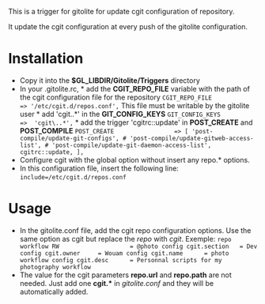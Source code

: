 This is a trigger for gitolite for update cgit configuration of repository.

It update the cgit configuration at every push of the gitolite configuration.


Installation
============
* Copy it into the __$GL_LIBDIR/Gitolite/Triggers__ directory
* In your .gitolite.rc,
        * add the __CGIT_REPO_FILE__ variable with the path of the cgit
        configuration file for the repository
   `CGIT_REPO_FILE              => '/etc/cgit.d/repos.conf',`
   This file must be writable by the gitolite user
        * add 'cgit\..*' in the __GIT_CONFIG_KEYS__
   `GIT_CONFIG_KEYS             =>  'cgit\..*',`
        * add the trigger 'cgitrc::update' in __POST_CREATE__ and 
        __POST_COMPILE__
    `POST_CREATE                 =>
        [
            'post-compile/update-git-configs',
            # 'post-compile/update-gitweb-access-list',
            # 'post-compile/update-git-daemon-access-list',
            cgitrc::update,
        ],`
* Configure cgit with the global option without insert any repo.\* options.
* In this configuration file, insert the following line:
  `include=/etc/cgit.d/repos.conf`

Usage
=====

* In the gitolite.conf file, add the cgit repo configuration options. Use the
  same option as cgit but replace the _repo_ with _cgit_. Exemple:
  `repo workflow
       RW                    = @photo
       config cgit.section   = Dev
       config cgit.owner     = Wouam
       config cgit.name      = photo workflow
       config cgit.desc      = Personnal scripts for my photography workflow`
* The value for the cgit parameters __repo.url__ and __repo.path__ are not
  needed. Just add one __cgit.*__ in _gitolite.conf_ and they will be
  automatically added.


